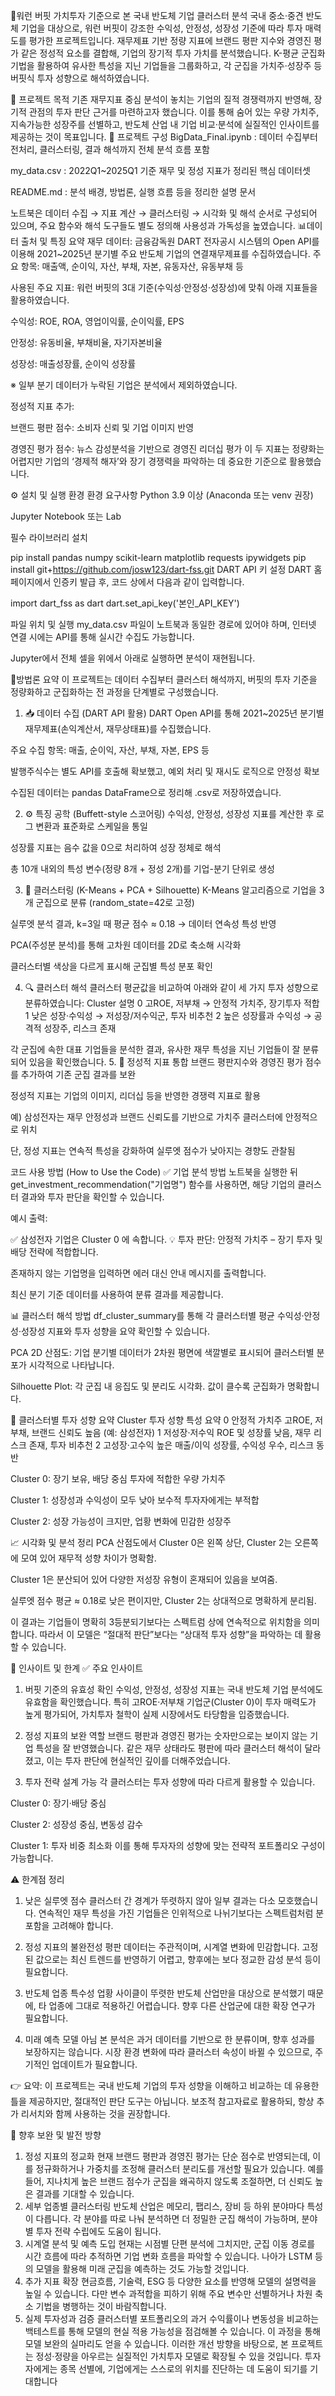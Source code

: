 📘워런 버핏 가치투자 기준으로 본 국내 반도체 기업 클러스터 분석
국내 중소·중견 반도체 기업을 대상으로, 워런 버핏이 강조한 수익성, 안정성, 성장성 기준에 따라 투자 매력도를 평가한 프로젝트입니다.
재무제표 기반 정량 지표에 브랜드 평판 지수와 경영진 평가 같은 정성적 요소를 결합해, 기업의 장기적 투자 가치를 분석했습니다.
K-평균 군집화 기법을 활용하여 유사한 특성을 지닌 기업들을 그룹화하고, 각 군집을 가치주·성장주 등 버핏식 투자 성향으로 해석하였습니다.

🎯 프로젝트 목적
기존 재무지표 중심 분석이 놓치는 기업의 질적 경쟁력까지 반영해, 장기적 관점의 투자 판단 근거를 마련하고자 했습니다.
이를 통해 숨어 있는 우량 가치주, 지속가능한 성장주를 선별하고, 반도체 산업 내 기업 비교·분석에 실질적인 인사이트를 제공하는 것이 목표입니다.
📂 프로젝트 구성
BigData_Final.ipynb
: 데이터 수집부터 전처리, 클러스터링, 결과 해석까지 전체 분석 흐름 포함

my_data.csv
: 2022Q1~2025Q1 기준 재무 및 정성 지표가 정리된 핵심 데이터셋

README.md
: 분석 배경, 방법론, 실행 흐름 등을 정리한 설명 문서

노트북은 데이터 수집 → 지표 계산 → 클러스터링 → 시각화 및 해석 순서로 구성되어 있으며, 주요 함수와 해석 도구들도 별도 정의해 사용성과 가독성을 높였습니다.
📊데이터 출처 및 특징 요약
재무 데이터:
금융감독원 DART 전자공시 시스템의 Open API를 이용해 2021~2025년 분기별 주요 반도체 기업의 연결재무제표를 수집하였습니다.
주요 항목: 매출액, 순이익, 자산, 부채, 자본, 유동자산, 유동부채 등

사용된 주요 지표:
워런 버핏의 3대 기준(수익성·안정성·성장성)에 맞춰 아래 지표들을 활용하였습니다.

수익성: ROE, ROA, 영업이익률, 순이익률, EPS

안정성: 유동비율, 부채비율, 자기자본비율

성장성: 매출성장률, 순이익 성장률

※ 일부 분기 데이터가 누락된 기업은 분석에서 제외하였습니다.

정성적 지표 추가:

브랜드 평판 점수: 소비자 신뢰 및 기업 이미지 반영

경영진 평가 점수: 뉴스 감성분석을 기반으로 경영진 리더십 평가
이 두 지표는 정량화는 어렵지만 기업의 ‘경제적 해자’와 장기 경쟁력을 파악하는 데 중요한 기준으로 활용했습니다.

⚙️ 설치 및 실행 환경
환경 요구사항
Python 3.9 이상 (Anaconda 또는 venv 권장)

Jupyter Notebook 또는 Lab

필수 라이브러리 설치

pip install pandas numpy scikit-learn matplotlib requests ipywidgets
pip install git+https://github.com/josw123/dart-fss.git
DART API 키 설정
DART 홈페이지에서 인증키 발급 후, 코드 상에서 다음과 같이 입력합니다.

import dart_fss as dart
dart.set_api_key('본인\_API_KEY')

파일 위치 및 실행
my_data.csv 파일이 노트북과 동일한 경로에 있어야 하며, 인터넷 연결 시에는 API를 통해 실시간 수집도 가능합니다.

Jupyter에서 전체 셀을 위에서 아래로 실행하면 분석이 재현됩니다.

🧠방법론 요약
이 프로젝트는 데이터 수집부터 클러스터 해석까지, 버핏의 투자 기준을 정량화하고 군집화하는 전 과정을 단계별로 구성했습니다.

1. 📥 데이터 수집 (DART API 활용)
   DART Open API를 통해 2021~2025년 분기별 재무제표(손익계산서, 재무상태표)를 수집했습니다.

주요 수집 항목: 매출, 순이익, 자산, 부채, 자본, EPS 등

발행주식수는 별도 API를 호출해 확보했고, 예외 처리 및 재시도 로직으로 안정성 확보

수집된 데이터는 pandas DataFrame으로 정리해 .csv로 저장하였습니다.

2. ⚙️ 특징 공학 (Buffett-style 스코어링)
   수익성, 안정성, 성장성 지표를 계산한 후 로그 변환과 표준화로 스케일을 통일

성장률 지표는 음수 값을 0으로 처리하여 성장 정체로 해석

총 10개 내외의 특성 변수(정량 8개 + 정성 2개)를 기업-분기 단위로 생성

3. 🧠 클러스터링 (K-Means + PCA + Silhouette)
   K-Means 알고리즘으로 기업을 3개 군집으로 분류 (random_state=42로 고정)

실루엣 분석 결과, k=3일 때 평균 점수 ≈ 0.18 → 데이터 연속성 특성 반영

PCA(주성분 분석)를 통해 고차원 데이터를 2D로 축소해 시각화

클러스터별 색상을 다르게 표시해 군집별 특성 분포 확인

4. 🔍 클러스터 해석
   클러스터 평균값을 비교하여 아래와 같이 세 가지 투자 성향으로 분류하였습니다:
   Cluster
   설명
   0
   고ROE, 저부채 → 안정적 가치주, 장기투자 적합
   1
   낮은 성장·수익성 → 저성장/저수익군, 투자 비추천
   2
   높은 성장률과 수익성 → 공격적 성장주, 리스크 존재

각 군집에 속한 대표 기업들을 분석한 결과, 유사한 재무 특성을 지닌 기업들이 잘 분류되어 있음을 확인했습니다. 5. 🧩 정성적 지표 통합
브랜드 평판지수와 경영진 평가 점수를 추가하여 기존 군집 결과를 보완

정성적 지표는 기업의 이미지, 리더십 등을 반영한 경쟁력 지표로 활용

예) 삼성전자는 재무 안정성과 브랜드 신뢰도를 기반으로 가치주 클러스터에 안정적으로 위치

단, 정성 지표는 연속적 특성을 강화하여 실루엣 점수가 낮아지는 경향도 관찰됨

코드 사용 방법 (How to Use the Code)
✅ 기업 분석 방법
노트북을 실행한 뒤 get_investment_recommendation("기업명") 함수를 사용하면, 해당 기업의 클러스터 결과와 투자 판단을 확인할 수 있습니다.

예시 출력:

✅ 삼성전자 기업은 Cluster 0 에 속합니다.
💡 투자 판단: 안정적 가치주 – 장기 투자 및 배당 전략에 적합합니다.

존재하지 않는 기업명을 입력하면 에러 대신 안내 메시지를 출력합니다.

최신 분기 기준 데이터를 사용하여 분류 결과를 제공합니다.

📊 클러스터 해석 방법
df_cluster_summary를 통해 각 클러스터별 평균 수익성·안정성·성장성 지표와 투자 성향을 요약 확인할 수 있습니다.

PCA 2D 산점도: 기업 분기별 데이터가 2차원 평면에 색깔별로 표시되어 클러스터별 분포가 시각적으로 나타납니다.

Silhouette Plot: 각 군집 내 응집도 및 분리도 시각화. 값이 클수록 군집화가 명확합니다.

📌 클러스터별 투자 성향 요약
Cluster
투자 성향
특성 요약
0
안정적 가치주
고ROE, 저부채, 브랜드 신뢰도 높음 (예: 삼성전자)
1
저성장·저수익
ROE 및 성장률 낮음, 재무 리스크 존재, 투자 비추천
2
고성장·고수익
높은 매출/이익 성장률, 수익성 우수, 리스크 동반

Cluster 0: 장기 보유, 배당 중심 투자에 적합한 우량 가치주

Cluster 1: 성장성과 수익성이 모두 낮아 보수적 투자자에게는 부적합

Cluster 2: 성장 가능성이 크지만, 업황 변화에 민감한 성장주

📈 시각화 및 분석 정리
PCA 산점도에서 Cluster 0은 왼쪽 상단, Cluster 2는 오른쪽에 모여 있어 재무적 성향 차이가 명확함.

Cluster 1은 분산되어 있어 다양한 저성장 유형이 혼재되어 있음을 보여줌.

실루엣 점수 평균 ≈ 0.18로 낮은 편이지만, Cluster 2는 상대적으로 명확하게 분리됨.

이 결과는 기업들이 명확히 3등분되기보다는 스펙트럼 상에 연속적으로 위치함을 의미합니다.
따라서 이 모델은 “절대적 판단”보다는 “상대적 투자 성향”을 파악하는 데 활용할 수 있습니다.

🧭 인사이트 및 한계
✅ 주요 인사이트

1. 버핏 기준의 유효성 확인
   수익성, 안정성, 성장성 지표는 국내 반도체 기업 분석에도 유효함을 확인했습니다.
   특히 고ROE·저부채 기업군(Cluster 0)이 투자 매력도가 높게 평가되어, 가치투자 철학이 실제 시장에서도 타당함을 입증했습니다.

2. 정성 지표의 보완 역할
   브랜드 평판과 경영진 평가는 숫자만으로는 보이지 않는 기업 특성을 잘 반영했습니다.
   같은 재무 상태라도 평판에 따라 클러스터 해석이 달라졌고, 이는 투자 판단에 현실적인 깊이를 더해주었습니다.

3. 투자 전략 설계 가능
   각 클러스터는 투자 성향에 따라 다르게 활용할 수 있습니다.

Cluster 0: 장기·배당 중심

Cluster 2: 성장성 중심, 변동성 감수

Cluster 1: 투자 비중 최소화
이를 통해 투자자의 성향에 맞는 전략적 포트폴리오 구성이 가능합니다.

⚠️ 한계점 정리

1. 낮은 실루엣 점수
   클러스터 간 경계가 뚜렷하지 않아 일부 결과는 다소 모호했습니다.
   연속적인 재무 특성을 가진 기업들은 인위적으로 나뉘기보다는 스펙트럼처럼 분포함을 고려해야 합니다.

2. 정성 지표의 불완전성
   평판 데이터는 주관적이며, 시계열 변화에 민감합니다.
   고정된 값으로는 최신 트렌드를 반영하기 어렵고, 향후에는 보다 정교한 감성 분석 등이 필요합니다.

3. 반도체 업종 특수성
   업황 사이클이 뚜렷한 반도체 산업만을 대상으로 분석했기 때문에, 타 업종에 그대로 적용하긴 어렵습니다.
   향후 다른 산업군에 대한 확장 연구가 필요합니다.

4. 미래 예측 모델 아님
   본 분석은 과거 데이터를 기반으로 한 분류이며, 향후 성과를 보장하지는 않습니다.
   시장 환경 변화에 따라 클러스터 속성이 바뀔 수 있으므로, 주기적인 업데이트가 필요합니다.

👉 요약:
이 프로젝트는 국내 반도체 기업의 투자 성향을 이해하고 비교하는 데 유용한 틀을 제공하지만, 절대적인 판단 도구는 아닙니다.
보조적 참고자료로 활용하되, 항상 추가 리서치와 함께 사용하는 것을 권장합니다.

🔮 향후 보완 및 발전 방향

1. 정성 지표의 정교화
   현재 브랜드 평판과 경영진 평가는 단순 점수로 반영되는데, 이를 정규화하거나 가중치를 조정해 클러스터 분리도를 개선할 필요가 있습니다. 예를 들어, 지나치게 높은 브랜드 점수가 군집을 왜곡하지 않도록 조절하면, 더 신뢰도 높은 결과를 기대할 수 있습니다.
2. 세부 업종별 클러스터링
   반도체 산업은 메모리, 팹리스, 장비 등 하위 분야마다 특성이 다릅니다. 각 분야를 따로 나눠 분석하면 더 정밀한 군집 해석이 가능하며, 분야별 투자 전략 수립에도 도움이 됩니다.
3. 시계열 분석 및 예측 도입
   현재는 시점별 단편 분석에 그치지만, 군집 이동 경로를 시간 흐름에 따라 추적하면 기업 변화 흐름을 파악할 수 있습니다. 나아가 LSTM 등의 모델을 활용해 미래 군집을 예측하는 것도 가능할 것입니다.
4. 추가 지표 확장
   현금흐름, 기술력, ESG 등 다양한 요소를 반영해 모델의 설명력을 높일 수 있습니다. 다만 변수 과적합을 피하기 위해 주요 변수만 선별하거나 차원 축소 기법을 병행하는 것이 바람직합니다.
5. 실제 투자성과 검증
   클러스터별 포트폴리오의 과거 수익률이나 변동성을 비교하는 백테스트를 통해 모델의 현실 적용 가능성을 점검해볼 수 있습니다. 이 과정을 통해 모델 보완의 실마리도 얻을 수 있습니다.
   이러한 개선 방향을 바탕으로, 본 프로젝트는 정성·정량을 아우르는 실질적인 가치투자 모델로 확장될 수 있을 것입니다. 투자자에게는 종목 선별에, 기업에게는 스스로의 위치를 진단하는 데 도움이 되기를 기대합니다
